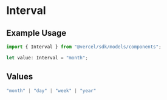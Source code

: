 # Interval

## Example Usage

```typescript
import { Interval } from "@vercel/sdk/models/components";

let value: Interval = "month";
```

## Values

```typescript
"month" | "day" | "week" | "year"
```